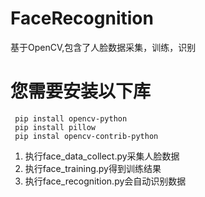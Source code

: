 # FaceRecognition
基于OpenCV,包含了人脸数据采集，训练，识别
# 您需要安装以下库
```
 pip install opencv-python
 pip install pillow
 pip instal opencv-contrib-python
```
1. 执行face_data_collect.py采集人脸数据
2. 执行face_training.py得到训练结果
3. 执行face_recognition.py会自动识别数据